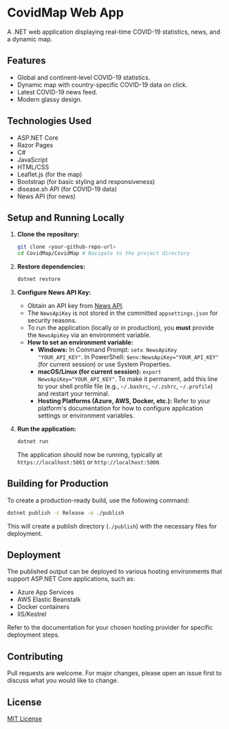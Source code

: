 # CovidMap Web App

A .NET web application displaying real-time COVID-19 statistics, news, and a dynamic map.

## Features

*   Global and continent-level COVID-19 statistics.
*   Dynamic map with country-specific COVID-19 data on click.
*   Latest COVID-19 news feed.
*   Modern glassy design.

## Technologies Used

*   ASP.NET Core
*   Razor Pages
*   C#
*   JavaScript
*   HTML/CSS
*   Leaflet.js (for the map)
*   Bootstrap (for basic styling and responsiveness)
*   disease.sh API (for COVID-19 data)
*   News API (for news)

## Setup and Running Locally

1.  **Clone the repository:**
    ```bash
    git clone <your-github-repo-url>
    cd CovidMap/CovidMap # Navigate to the project directory
    ```
2.  **Restore dependencies:**
    ```bash
    dotnet restore
    ```
3.  **Configure News API Key:**
    *   Obtain an API key from [News API](https://newsapi.org/).
    *   The `NewsApiKey` is not stored in the committed `appsettings.json` for security reasons.
    *   To run the application (locally or in production), you **must** provide the `NewsApiKey` via an environment variable.
    *   **How to set an environment variable:**
        *   **Windows:** In Command Prompt: `setx NewsApiKey "YOUR_API_KEY"`. In PowerShell: `$env:NewsApiKey="YOUR_API_KEY"` (for current session) or use System Properties.
        *   **macOS/Linux (for current session):** `export NewsApiKey="YOUR_API_KEY"`. To make it permanent, add this line to your shell profile file (e.g., `~/.bashrc`, `~/.zshrc`, `~/.profile`) and restart your terminal.
        *   **Hosting Platforms (Azure, AWS, Docker, etc.):** Refer to your platform's documentation for how to configure application settings or environment variables.

4.  **Run the application:**
    ```bash
    dotnet run
    ```
    The application should now be running, typically at `https://localhost:5001` or `http://localhost:5000`.

## Building for Production

To create a production-ready build, use the following command:

```bash
dotnet publish -c Release -o ./publish
```

This will create a publish directory (`./publish`) with the necessary files for deployment.

## Deployment

The published output can be deployed to various hosting environments that support ASP.NET Core applications, such as:

*   Azure App Services
*   AWS Elastic Beanstalk
*   Docker containers
*   IIS/Kestrel

Refer to the documentation for your chosen hosting provider for specific deployment steps.

## Contributing

Pull requests are welcome. For major changes, please open an issue first to discuss what you would like to change.

## License

[MIT License](LICENSE) 
